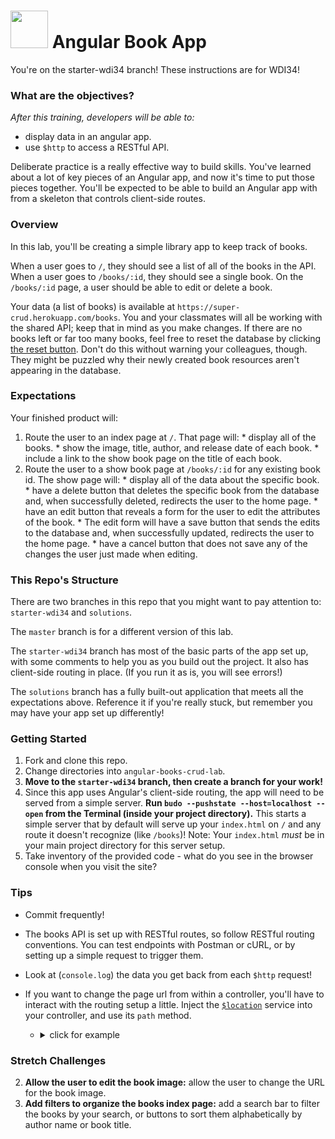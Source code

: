 # <img src="https://cloud.githubusercontent.com/assets/7833470/10899314/63829980-8188-11e5-8cdd-4ded5bcb6e36.png" height="60"> Angular Book App

You're on the starter-wdi34 branch! These instructions are for WDI34!

### What are the objectives?
<!-- specific/measurable goal for students to achieve -->
*After this training, developers will be able to:*

- display data in an angular app.
- use `$http` to access a RESTful API.

Deliberate practice is a really effective way to build skills. You've learned about a lot of key pieces of an Angular app, and now it's time to put those pieces together.  You'll be expected to be able to build an Angular app with from a skeleton that controls client-side routes.

### Overview

In this lab, you'll be creating a simple library app to keep track of books.

When a user goes to `/`, they should see a list of all of the books in the API. When a user goes to `/books/:id`, they should see a single book. On the `/books/:id` page, a user should be able to edit or delete a book.

Your data (a list of books) is available at `https://super-crud.herokuapp.com/books`. You and your classmates will all be working with the shared API; keep that in mind as you make changes.  If there are no books left or far too many books, feel free to reset the database by clicking [the reset button](http://super-crud.herokuapp.com/reset). Don't do this without warning your colleagues, though. They might be puzzled why their newly created book resources aren't appearing in the database.

### Expectations

Your finished product will:

  1. Route the user to an index page at `/`. That page will:
    * display all of the books.
    * show the image, title, author, and release date of each book.
    * include a link to the show book page on the title of each book.
  2. Route the user to a show book page at `/books/:id` for any existing book id. The show page will:
    * display all of the data about the specific book.
    * have a delete button that deletes the specific book from the database and, when successfully deleted, redirects the user to the home page.
    * have an edit button that reveals a form for the user to edit the attributes of the book.
    * The edit form will have a save button that sends the edits to the database and, when successfully updated, redirects the user to the home page.
    * have a cancel button that does not save any of the changes the user just made when editing.

### This Repo's Structure

There are two branches in this repo that you might want to pay attention to: `starter-wdi34` and `solutions`.

The `master` branch is for a different version of this lab.

The `starter-wdi34` branch has most of the basic parts of the app set up, with some comments to help you as you build out the project. It also has client-side routing in place. (If you run it as is, you will see errors!)

The `solutions` branch has a fully built-out application that meets all the expectations above. Reference it if you're really stuck, but remember you may have your app set up differently!



### Getting Started

1. Fork and clone this repo.
2. Change directories into `angular-books-crud-lab`.
3. **Move to the `starter-wdi34` branch, then create a branch for your work!**
4. Since this app uses Angular's client-side routing,  the app will need to be served from a simple server. **Run `budo --pushstate --host=localhost --open` from the Terminal (inside your project directory).** This starts a simple server that by default will serve up your `index.html` on `/` and any route it doesn't recognize (like `/books`)!  Note: Your `index.html` *must* be in your main project directory for this server setup.
4. Take inventory of the provided code - what do you see in the browser console when you visit the site?

### Tips

* Commit frequently!

* The books API is set up with RESTful routes, so follow RESTful routing conventions.  You can test endpoints with Postman or cURL, or by setting up a simple request to trigger them.
* Look at (`console.log`) the data you get back from each `$http` request!
* If you want to change the page url from within a controller, you'll have to interact with the routing setup a little. Inject the [`$location`](https://docs.angularjs.org/api/ng/service/$location) service into your controller, and use its `path` method.

    * <details><summary>click for example</summary>  

      ```js  
      // inside GoatsShowController, we want to send the user back to goats index (home page) automatically
      $location.path('/');
      ```
      </details>

### Stretch Challenges

2. **Allow the user to edit the book image:** allow the user to change the URL for the book image.
3. **Add filters to organize the books index page:** add a search bar to filter the books by your search, or buttons to sort them alphabetically by author name or book title.
